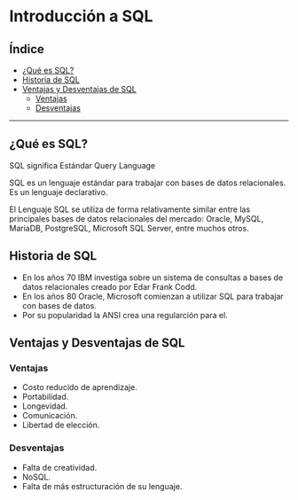 # Introducción a SQL

## Índice
- [¿Qué es SQL?](#¿qué-es-sql)
- [Historia de SQL](#historia-de-sql)
- [Ventajas y Desventajas de SQL](#ventajas-y-desventajas-de-sql)
    - [Ventajas](#ventajas)
    - [Desventajas](#desventajas)
***
## ¿Qué es SQL?
SQL significa Estándar Query Language

SQL es un lenguaje estándar para trabajar con bases de datos relacionales. Es un lenguaje declarativo.

El Lenguaje SQL se utiliza de forma relativamente similar entre las principales bases de datos relacionales del mercado: Oracle, MySQL, MariaDB, PostgreSQL, Microsoft SQL Server, entre muchos otros.

## Historia de SQL
- En los años 70 IBM investiga sobre un sistema de consultas a bases de datos relacionales creado por Edar Frank Codd.
- En los años 80 Oracle, Microsoft comienzan a utilizar SQL para trabajar con bases de datos.
- Por su popularidad la ANSI crea una regularción para el.

## Ventajas y Desventajas de SQL
### Ventajas
- Costo reducido de aprendizaje.
- Portabilidad.
- Longevidad.
- Comunicación.
- Libertad de elección.

### Desventajas
- Falta de creatividad.
- NoSQL.
- Falta de más estructuración de su lenguaje.